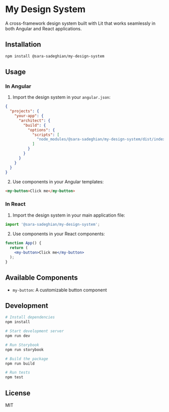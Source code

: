 # My Design System

A cross-framework design system built with Lit that works seamlessly in both Angular and React applications.

## Installation

```bash
npm install @sara-sadeghian/my-design-system
```

## Usage

### In Angular

1. Import the design system in your `angular.json`:

```json
{
  "projects": {
    "your-app": {
      "architect": {
        "build": {
          "options": {
            "scripts": [
              "node_modules/@sara-sadeghian/my-design-system/dist/index.js"
            ]
          }
        }
      }
    }
  }
}
```

2. Use components in your Angular templates:

```html
<my-button>Click me</my-button>
```

### In React

1. Import the design system in your main application file:

```javascript
import '@sara-sadeghian/my-design-system';
```

2. Use components in your React components:

```jsx
function App() {
  return (
    <my-button>Click me</my-button>
  );
}
```

## Available Components

- `my-button`: A customizable button component

## Development

```bash
# Install dependencies
npm install

# Start development server
npm run dev

# Run Storybook
npm run storybook

# Build the package
npm run build

# Run tests
npm test
```

## License

MIT 